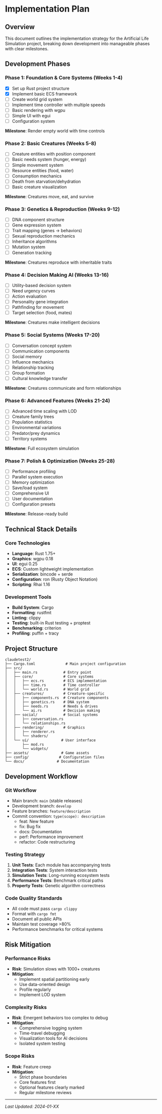 # Implementation Plan

## Overview
This document outlines the implementation strategy for the Artificial Life Simulation project, breaking down development into manageable phases with clear milestones.

## Development Phases

### Phase 1: Foundation & Core Systems (Weeks 1-4)
- [x] Set up Rust project structure
- [x] Implement basic ECS framework
- [ ] Create world grid system
- [ ] Implement time controller with multiple speeds
- [ ] Basic rendering with wgpu
- [ ] Simple UI with egui
- [ ] Configuration system

**Milestone**: Render empty world with time controls

### Phase 2: Basic Creatures (Weeks 5-8)
- [ ] Creature entities with position component
- [ ] Basic needs system (hunger, energy)
- [ ] Simple movement system
- [ ] Resource entities (food, water)
- [ ] Consumption mechanics
- [ ] Death from starvation/dehydration
- [ ] Basic creature visualization

**Milestone**: Creatures move, eat, and survive

### Phase 3: Genetics & Reproduction (Weeks 9-12)
- [ ] DNA component structure
- [ ] Gene expression system
- [ ] Trait mapping (genes → behaviors)
- [ ] Sexual reproduction mechanics
- [ ] Inheritance algorithms
- [ ] Mutation system
- [ ] Generation tracking

**Milestone**: Creatures reproduce with inheritable traits

### Phase 4: Decision Making AI (Weeks 13-16)
- [ ] Utility-based decision system
- [ ] Need urgency curves
- [ ] Action evaluation
- [ ] Personality gene integration
- [ ] Pathfinding for movement
- [ ] Target selection (food, mates)

**Milestone**: Creatures make intelligent decisions

### Phase 5: Social Systems (Weeks 17-20)
- [ ] Conversation concept system
- [ ] Communication components
- [ ] Social memory
- [ ] Influence mechanics
- [ ] Relationship tracking
- [ ] Group formation
- [ ] Cultural knowledge transfer

**Milestone**: Creatures communicate and form relationships

### Phase 6: Advanced Features (Weeks 21-24)
- [ ] Advanced time scaling with LOD
- [ ] Creature family trees
- [ ] Population statistics
- [ ] Environmental variations
- [ ] Predator/prey dynamics
- [ ] Territory systems

**Milestone**: Full ecosystem simulation

### Phase 7: Polish & Optimization (Weeks 25-28)
- [ ] Performance profiling
- [ ] Parallel system execution
- [ ] Memory optimization
- [ ] Save/load system
- [ ] Comprehensive UI
- [ ] User documentation
- [ ] Configuration presets

**Milestone**: Release-ready build

## Technical Stack Details

### Core Technologies
- **Language**: Rust 1.75+
- **Graphics**: wgpu 0.18
- **UI**: egui 0.25
- **ECS**: Custom lightweight implementation
- **Serialization**: bincode + serde
- **Configuration**: ron (Rusty Object Notation)
- **Scripting**: Rhai 1.16

### Development Tools
- **Build System**: Cargo
- **Formatting**: rustfmt
- **Linting**: clippy
- **Testing**: built-in Rust testing + proptest
- **Benchmarking**: criterion
- **Profiling**: puffin + tracy

## Project Structure
```
claudetest2/
├── Cargo.toml              # Main project configuration
├── src/
│   ├── main.rs            # Entry point
│   ├── core/              # Core systems
│   │   ├── ecs.rs         # ECS implementation
│   │   ├── time.rs        # Time controller
│   │   └── world.rs       # World grid
│   ├── creatures/         # Creature-specific
│   │   ├── components.rs  # Creature components
│   │   ├── genetics.rs    # DNA system
│   │   ├── needs.rs       # Needs & drives
│   │   └── ai.rs          # Decision making
│   ├── social/            # Social systems
│   │   ├── conversation.rs
│   │   └── relationships.rs
│   ├── rendering/         # Graphics
│   │   ├── renderer.rs
│   │   └── shaders/
│   └── ui/               # User interface
│       ├── mod.rs
│       └── widgets/
├── assets/               # Game assets
├── config/              # Configuration files
└── docs/               # Documentation
```

## Development Workflow

### Git Workflow
- Main branch: `main` (stable releases)
- Development branch: `develop` 
- Feature branches: `feature/description`
- Commit convention: `type(scope): description`
  - feat: New feature
  - fix: Bug fix
  - docs: Documentation
  - perf: Performance improvement
  - refactor: Code restructuring

### Testing Strategy
1. **Unit Tests**: Each module has accompanying tests
2. **Integration Tests**: System interaction tests
3. **Simulation Tests**: Long-running ecosystem tests
4. **Performance Tests**: Benchmark critical paths
5. **Property Tests**: Genetic algorithm correctness

### Code Quality Standards
- All code must pass `cargo clippy`
- Format with `cargo fmt`
- Document all public APIs
- Maintain test coverage >80%
- Performance benchmarks for critical systems

## Risk Mitigation

### Performance Risks
- **Risk**: Simulation slows with 1000+ creatures
- **Mitigation**: 
  - Implement spatial partitioning early
  - Use data-oriented design
  - Profile regularly
  - Implement LOD system

### Complexity Risks
- **Risk**: Emergent behaviors too complex to debug
- **Mitigation**:
  - Comprehensive logging system
  - Time-travel debugging
  - Visualization tools for AI decisions
  - Isolated system testing

### Scope Risks
- **Risk**: Feature creep
- **Mitigation**:
  - Strict phase boundaries
  - Core features first
  - Optional features clearly marked
  - Regular milestone reviews

---
*Last Updated: 2024-01-XX*
